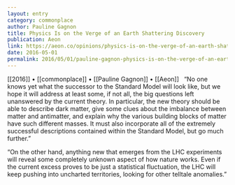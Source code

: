```yaml
---
layout: entry
category: commonplace
author: Pauline Gagnon
title: Physics Is on the Verge of an Earth Shattering Discovery
publication: Aeon
link: https://aeon.co/opinions/physics-is-on-the-verge-of-an-earth-shattering-discovery
date: 2016-05-01
permalink: 2016/05/01/pauline-gagnon-physics-is-on-the-verge-of-an-earth-shattering-discovery
---
```


[[2016]] • [[commonplace]] • [[Pauline Gagnon]] • [[Aeon]]
 
“No one knows yet what the successor to the Standard Model will look like, but we hope it will address at least some, if not all, the big questions left unanswered by the current theory. In particular, the new theory should be able to describe dark matter, give some clues about the imbalance between matter and antimatter, and explain why the various building blocks of matter have such different masses. It must also incorporate all of the extremely successful descriptions contained within the Standard Model, but go much further.”

“On the other hand, anything new that emerges from the LHC experiments will reveal some completely unknown aspect of how nature works. Even if the current excess proves to be just a statistical fluctuation, the LHC will keep pushing into uncharted territories, looking for other telltale anomalies.”